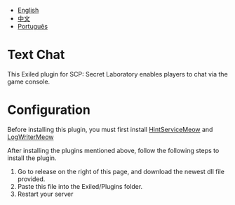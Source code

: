 - [English](https://github.com/MeowServer/TextChatMeow/blob/main/README.md)
- [中文](https://github.com/MeowServer/TextChatMeow/blob/main/README_Zh.md)
- [Português](https://github.com/MeowServer/TextChatMeow/blob/main/README_Br.md)
# Text Chat
This Exiled plugin for SCP: Secret Laboratory enables players to chat via the game console.
#  Configuration
Before installing this plugin, you must first install [HintServiceMeow](https://github.com/MeowServer/HintServiceMeow) and [LogWriterMeow](https://github.com/MeowServer/LogWritterMeow)  
    
After installing the plugins mentioned above, follow the following steps to install the plugin.
1.	Go to release on the right of this page, and download the newest dll file provided.
2.	Paste this file into the Exiled/Plugins folder.
3.	Restart your server
